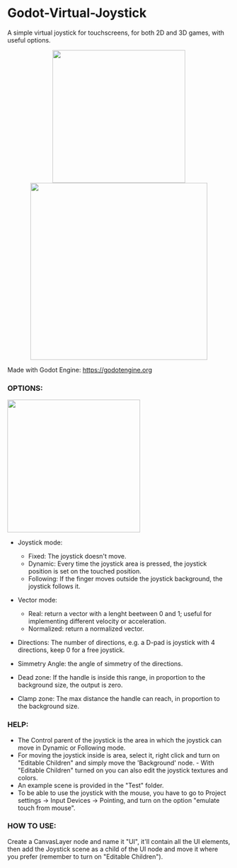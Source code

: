 # Godot-Virtual-Joystick
A simple virtual joystick for touchscreens, for both 2D and 3D games, with useful options.

<p align="center"> 
	<img src="https://raw.githubusercontent.com/MarcoFazioRandom/Godot-Virtual-Joystick/master/preview_icon.png" width="300">
	<img src="https://raw.githubusercontent.com/MarcoFazioRandom/Godot-Virtual-Joystick/master/preview_1.png" width="400">
</p>

Made with Godot Engine: https://godotengine.org

### OPTIONS:  

<img src="https://raw.githubusercontent.com/MarcoFazioRandom/Godot-Virtual-Joystick/master/preview_2.png" width="300">

- Joystick mode: 
	- Fixed: The joystick doesn't move. 
	- Dynamic: Every time the joystick area is pressed, the joystick position is set on the touched position. 
	- Following: If the finger moves outside the joystick background, the joystick follows it.  

- Vector mode: 
	- Real: return a vector with a lenght beetween 0 and 1; useful for implementing different velocity or acceleration.  
	- Normalized: return a normalized vector. 

- Directions: The number of directions, e.g. a D-pad is joystick with 4 directions, keep 0 for a free joystick.  
- Simmetry Angle: the angle of simmetry of the directions.  

- Dead zone: If the handle is inside this range, in proportion to the background size, the output is zero.

- Clamp zone: The max distance the handle can reach, in proportion to the background size.

### HELP:  
- The Control parent of the joystick is the area in which the joystick can move in Dynamic or Following mode.  
- For moving the joystick inside is area, select it, right click and turn on "Editable Children" and simply move the 'Background' node.  - With "Editable Children" turned on you can also edit the joystick textures and colors.  
- An example scene is provided in the "Test" folder.  
- To be able to use the joystick with the mouse, you have to go to Project settings -> Input Devices -> Pointing, and turn on the option "emulate touch from mouse".  

### HOW TO USE:  
Create a CanvasLayer node and name it "UI", it'll contain all the UI elements, then add the Joystick scene as a child of the UI node and move it where you prefer (remember to turn on "Editable Children"). 

